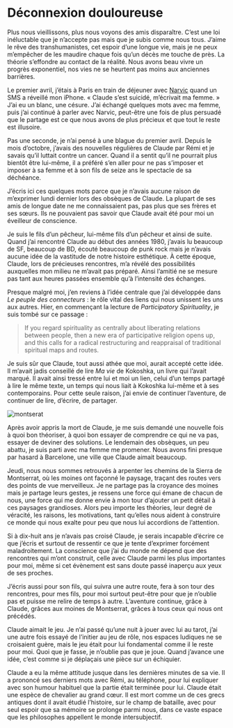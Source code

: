 # Déconnexion douloureuse

Plus nous vieillissons, plus nous voyons des amis disparaître. C’est une loi inéluctable que je n’accepte pas mais que je subis comme nous tous. J’aime le rêve des transhumanistes, cet espoir d’une longue vie, mais je ne peux m’empêcher de les maudire chaque fois qu’un décès me touche de près. La théorie s’effondre au contact de la réalité. Nous avons beau vivre un progrès exponentiel, nos vies ne se heurtent pas moins aux anciennes barrières.

Le premier avril, j’étais à Paris en train de déjeuner avec [Narvic](http://novovision.fr) quand un SMS a réveillé mon iPhone. « Claude s’est suicidé, m’écrivait ma femme. » J’ai eu un blanc, une césure. J’ai échangé quelques mots avec ma femme, puis j’ai continué à parler avec Narvic, peut-être une fois de plus persuadé que le partage est ce que nous avons de plus précieux et que tout le reste est illusoire.

Pas une seconde, je n’ai pensé à une blague du premier avril. Depuis le mois d’octobre, j’avais des nouvelles régulières de Claude par Rémi et je savais qu’il luttait contre un cancer. Quand il a sentit qu’il ne pourrait plus bientôt être lui-même, il a préféré s’en aller pour ne pas s’imposer et imposer à sa femme et à son fils de seize ans le spectacle de sa déchéance.

J’écris ici ces quelques mots parce que je n’avais aucune raison de m’exprimer lundi dernier lors des obsèques de Claude. La plupart de ses amis de longue date ne me connaissaient pas, pas plus que ses frères et ses sœurs. Ils ne pouvaient pas savoir que Claude avait été pour moi un éveilleur de conscience.

Je suis le fils d’un pêcheur, lui-même fils d’un pêcheur et ainsi de suite. Quand j’ai rencontré Claude au début des années 1980, j’avais lu beaucoup de SF, beaucoup de BD, écouté beaucoup de punk rock mais je n’avais aucune idée de la vastitude de notre histoire esthétique. À cette époque, Claude, lors de précieuses rencontres, m’a révélé des possibilités auxquelles mon milieu ne m’avait pas préparé. Ainsi l’amitié ne se mesure pas tant aux heures passées ensemble qu’à l’intensité des échanges.

Presque malgré moi, j’en reviens à l’idée centrale que j’ai développée dans *Le peuple des connecteurs* : le rôle vital des liens qui nous unissent les uns aux autres. Hier, en commençant la lecture de *Participatory Spirituality*, je suis tombé sur ce passage :

> If you regard spirituality as centrally about liberating relations between people, then a new era of participative religion opens up, and this calls for a radical restructuring and reappraisal of traditional spiritual maps and routes.

Je suis sûr que Claude, tout aussi athée que moi, aurait accepté cette idée. Il m’avait jadis conseillé de lire *Ma vie* de Kokoshka, un livre qui l’avait marqué. Il avait ainsi tressé entre lui et moi un lien, celui d’un temps partagé à lire le même texte, un temps qui nous liait à Kokoshka lui-même et à ses contemporains. Pour cette seule raison, j’ai envie de continuer l’aventure, de continuer de lire, d’écrire, de partager.

![montserat](https://tcrouzet.com/images_tc/2009/04/montserat.jpg)

Après avoir appris la mort de Claude, je me suis demandé une nouvelle fois à quoi bon théoriser, à quoi bon essayer de comprendre ce qui ne va pas, essayer de deviner des solutions. Le lendemain des obsèques, un peu abattu, je suis parti avec ma femme me promener. Nous avons fini presque par hasard à Barcelone, une ville que Claude aimait beaucoup.

Jeudi, nous nous sommes retrouvés à arpenter les chemins de la Sierra de Montserrat, où les moines ont façonné le paysage, traçant des routes vers des points de vue merveilleux. Je ne partage pas la croyance des moines mais je partage leurs gestes, je ressens une force qui émane de chacun de nous, une force qui me donne envie à mon tour d’ajouter un petit détail à ces paysages grandioses. Alors peu importe les théories, leur degré de véracité, les raisons, les motivations, tant qu’elles nous aident à construire ce monde qui nous exalte pour peu que nous lui accordions de l’attention.

Si à dix-huit ans je n’avais pas croisé Claude, je serais incapable d’écrire ce que j’écris et surtout de ressentir ce que je tente d’exprimer forcément maladroitement. La conscience que j’ai du monde ne dépend que des rencontres qui m’ont construit, celle avec Claude parmi les plus importantes pour moi, même si cet évènement est sans doute passé inaperçu aux yeux de ses proches.

J’écris aussi pour son fils, qui suivra une autre route, fera à son tour des rencontres, pour mes fils, pour moi surtout peut-être pour que je n’oublie pas et puisse me relire de temps à autre. L’aventure continue, grâce à Claude, grâces aux moines de Montserrat, grâces à tous ceux qui nous ont précédés.

Claude aimait le jeu. Je n’ai passé qu’une nuit à jouer avec lui au tarot, j’ai une autre fois essayé de l’initier au jeu de rôle, nos espaces ludiques ne se croisaient guère, mais le jeu était pour lui fondamental comme il le reste pour moi. Quoi que je fasse, je n’oublie pas que je joue. Quand j’avance une idée, c’est comme si je déplaçais une pièce sur un échiquier.

Claude a eu la même attitude jusque dans les dernières minutes de sa vie. Il a prononcé ses derniers mots avec Rémi, au téléphone, pour lui expliquer avec son humour habituel que la partie était terminée pour lui. Claude était une espèce de chevalier au grand cœur. Il est mort comme un de ces grecs antiques dont il avait étudié l’histoire, sur le champ de bataille, avec pour seul espoir que sa mémoire se prolonge parmi nous, dans ce vaste espace que les philosophes appellent le monde intersubjectif.
